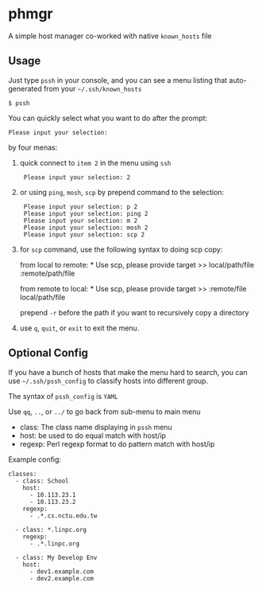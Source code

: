 phmgr
====
A simple host manager co-worked with native `known_hosts` file

Usage
----
Just type `pssh` in your console, and you can see a menu listing that
auto-generated from your `~/.ssh/known_hosts`

    $ pssh

You can quickly select what you want to do after the prompt:

    Please input your selection:

by four menas:

1. quick connect to `item 2` in the menu using `ssh`

        Please input your selection: 2

2. or using `ping`, `mosh`, `scp` by prepend command to the selection:

        Please input your selection: p 2
        Please input your selection: ping 2
        Please input your selection: m 2
        Please input your selection: mosh 2
        Please input your selection: scp 2

3. for `scp` command, use the following syntax to doing scp copy:

    from local to remote:
          * Use scp, please provide target >> local/path/file :remote/path/file

    from remote to local:
          * Use scp, please provide target >> :remote/file local/path/file

    prepend `-r` before the path if you want to recursively copy a directory


4. use `q`, `quit`, or `exit` to exit the menu.

Optional Config
----
If you have a bunch of hosts that make the menu hard to search,
you can use `~/.ssh/pssh_config` to classify hosts into different group.

The syntax of `pssh_config` is `YAML`

Use `qq`, `..`, or `../` to go back from sub-menu to main menu

* class: The class name displaying in `pssh` menu
* host: be used to do equal match with host/ip
* regexp: Perl regexp format to do pattern match with host/ip

Example config:

    classes:
      - class: School
        host:
          - 10.113.23.1
          - 10.113.23.2
        regexp:
          - .*.cs.nctu.edu.tw

      - class: *.linpc.org
        regexp:
          - .*.linpc.org

      - class: My Develop Env
        host:
          - dev1.example.com
          - dev2.example.com
